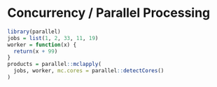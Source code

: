 # Concurrency / Parallel Processing
```R
library(parallel)
jobs = list(1, 2, 33, 11, 19)
worker = function(x) {
  return(x + 99)
}
products = parallel::mclapply(
  jobs, worker, mc.cores = parallel::detectCores()
)
```
